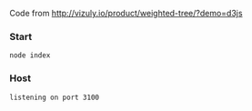 

Code from http://vizuly.io/product/weighted-tree/?demo=d3js

### Start 

`node index`

### Host

`listening on port 3100`

